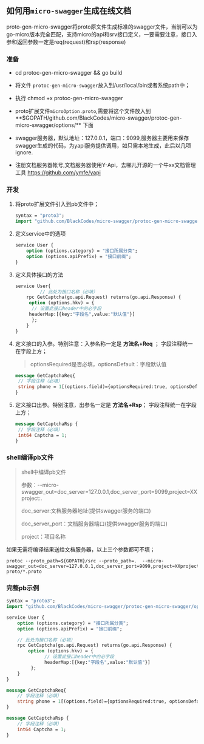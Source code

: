 ## 如何用`micro-swagger`生成在线文档
 proto-gen-micro-swagger将proto原文件生成标准的swagger文件，当前可以为go-micro版本完全匹配，支持micro的api和srv接口定义，一要需要注意，接口入参和返回参数一定是req(request)和rsp(response)

### 准备
- cd protoc-gen-micro-swagger && go build
- 将文件 `protoc-gen-micro-swagger`放入到/usr/local/bin或者系统path中；
- 执行 chmod +x protoc-gen-micro-swagger

- proto扩展文件`microOption.proto`,需要将这个文件放入到**$GOPATH/github.com/BlackCodes/micro-swagger/protoc-gen-micro-swagger/options/** 下面
- swagger服务器，默认地址：127.0.0.1，端口：9099,服务器主要用来保存swagger生成的代码，为yapi服务提供调用，如只需本地生成，此后以几项ignore.
- 注册文档服务器帐号,文档服务器使用Y-Api，去哪儿开源的一个牛xx文档管理工具 https://github.com/ymfe/yapi

### 开发

1. 将proto扩展文件引入到pb文件中；

   ```protobuf
   syntax = "proto3";
   import "github.com/BlackCodes/micro-swagger/protoc-gen-micro-swagger/options/microOption.proto";
   ```

2. 定义service中的选项

   ```protobuf
   service User {
       option (options.category) = "接口所属分类";
       option (options.apiPrefix) = "接口前缀";
   }
   ```

3. 定义具体接口的方法

   ```protobuf
   service User{
    		// 此处为接口名称（必填）
       rpc GetCaptcha(go.api.Request) returns(go.api.Response) {
       	option (options.hkv) = {
		 // 设置此接口header中的必字段
		headerMap:[{key:"字段名",value:"默认值"}]
         };
       }
   }
   ```

4. 定义接口的入参。特别注意：入参名称一定是 **方法名+Req** ； 字段注释统一在字段上方；

   > optionsRequired是否必填，optionsDefault：字段默认值

   ```protobuf
   message GetCaptchaReq{
   	// 字段注释（必填）
   	string phone = 1[(options.field)={optionsRequired:true, optionsDefault:"0"}];
   }
   ```

5. 定义接口出参。特别注意，出参名一定是 **方法名+Rsp**； 字段注释统一在字段上方；

   ```protobuf
   message GetCaptchaRsp {
   	// 字段注释（必填）
   	int64 Captcha = 1;
   }
   ```

### shell编译pb文件

> shell中编译pb文件
>
> 参数：--micro-swagger_out=doc_server=127.0.0.1,doc_server_port=9099,project=XXproject:.
>
> doc_server:文档服务器地址(提供swagger服务的端口)
>
> doc_server_port：文档服务器端口(提供swagger服务的端口)
>
> project：项目名称

如果无需将编译结果送给文档服务器，以上三个参数都可不填；

```shell
protoc --proto_path=${GOPATH}/src --proto_path=.  --micro-swagger_out=doc_server=127.0.0.1,doc_server_port=9099,project=XXproject:. proto/*.proto

```

### 完整pb示例

```protobuf
syntax = "proto3";
import "github.com/BlackCodes/micro-swagger/protoc-gen-micro-swagger/options/microOption.proto";

service User {
    option (options.category) = "接口所属分类";
    option (options.apiPrefix) = "接口前缀";

    // 此处为接口名称（必填）
    rpc GetCaptcha(go.api.Request) returns(go.api.Response) {
    	option (options.hkv) = {
              // 设置此接口header中的必字段
              headerMap:[{key:"字段名",value:"默认值"}]
         };
    }
}

message GetCaptchaReq{
	// 字段注释（必填）
	string phone = 1[(options.field)={optionsRequired:true, optionsDefault:"0"}];
}

message GetCaptchaRsp {
	// 字段注释（必填）
	int64 Captcha = 1;
}
```




